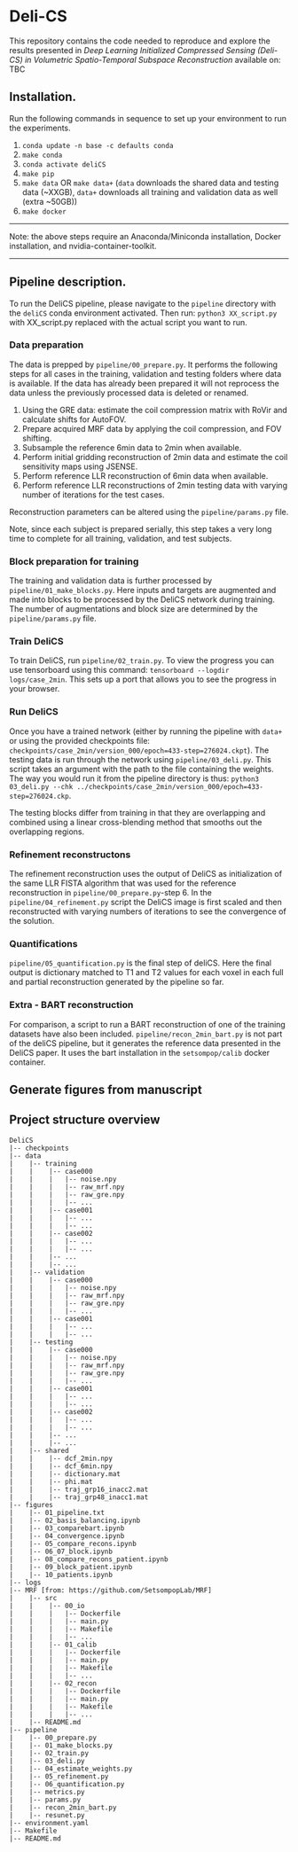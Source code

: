 # Deli-CS
This repository contains the code needed to reproduce and explore the results presented in <i>Deep Learning Initialized Compressed Sensing (Deli-CS) in Volumetric Spatio-Temporal Subspace Reconstruction</i> available on: TBC


## Installation.

Run the following commands in sequence to set up your environment to run the experiments. 

1. `conda update -n base -c defaults conda`
2. `make conda`
3. `conda activate deliCS`
4. `make pip`
5. `make data` OR `make data+` (`data` downloads the shared data and testing data (~XXGB), `data+` downloads all training and validation data as well (extra ~50GB))
6. `make docker`

_________________________

Note: the above steps require an Anaconda/Miniconda installation, Docker installation, and nvidia-container-toolkit. 
_________________________

## Pipeline description.
To run the DeliCS pipeline, please navigate to the `pipeline` directory with the `deliCS` conda environment activated. Then run: `python3 XX_script.py` with XX_script.py replaced with the actual script you want to run.

### Data preparation
The data is prepped by ``pipeline/00_prepare.py``. It performs the following steps for all cases in the training, validation and testing
folders where data is available. If the data has already been prepared it will not reprocess the data unless the previously processed data is deleted or renamed. 

1. Using the GRE data: estimate the coil compression matrix with RoVir and calculate shifts for AutoFOV.
2. Prepare acquired MRF data by applying the coil compression, and FOV shifting.
3. Subsample the reference 6min data to 2min when available.
4. Perform initial gridding reconstruction of 2min data and estimate the coil sensitivity maps using JSENSE.
5. Perform reference LLR reconstruction of 6min data when available.
6. Perform reference LLR reconstructions of 2min testing data with varying number of iterations for the test cases.

Reconstruction parameters can be altered using the `pipeline/params.py` file.

Note, since each subject is prepared serially, this step takes a very long time to complete for all training, validation, and test subjects. 

### Block preparation for training
The training and validation data is further processed by ``pipeline/01_make_blocks.py``. Here inputs and targets are augmented and made into blocks to be processed by the DeliCS network during training. The number of augmentations and block size are determined by the `pipeline/params.py` file.

### Train DeliCS
To train DeliCS, run ``pipeline/02_train.py``. To view the progress you can use tensorboard using this command: `tensorboard --logdir logs/case_2min`. This sets up a port that allows you to see the progress in your browser.

### Run DeliCS
Once you have a trained network (either by running the pipeline with `data+` or using the provided checkpoints file: `checkpoints/case_2min/version_000/epoch=433-step=276024.ckpt`). The testing data is run through the network using `pipeline/03_deli.py`. This script takes an argument with the path to the file containing the weights. The way you would run it from the pipeline directory is thus: `python3 03_deli.py --chk ../checkpoints/case_2min/version_000/epoch=433-step=276024.ckp`.

The testing blocks differ from training in that they are overlapping and combined using a linear cross-blending method that smooths out the overlapping regions.

### Refinement reconstructons
The refinement reconstruction uses the output of DeliCS as initialization of the same LLR FISTA algorithm that was used for the reference reconstruction in `pipeline/00_prepare.py`-step 6. In the `pipeline/04_refinement.py` script the DeliCS image is first scaled and then reconstructed with varying numbers of iterations to see the convergence of the solution.

### Quantifications
`pipeline/05_quantification.py` is the final step of deliCS. Here the final output is dictionary matched to T1 and T2 values for each voxel in each full and partial reconstruction generated by the pipeline so far.

### Extra - BART reconstruction
For comparison, a script to run a BART reconstruction of one of the training datasets have also been included. `pipeline/recon_2min_bart.py` is not part of the deliCS pipeline, but it generates the reference data presented in the DeliCS paper. It uses the bart installation in the `setsompop/calib` docker container.

## Generate figures from manuscript


## Project structure overview

```
DeliCS
|-- checkpoints
|-- data
|    |-- training
|    |    |-- case000
|    |    |   |-- noise.npy
|    |    |   |-- raw_mrf.npy
|    |    |   |-- raw_gre.npy
|    |    |   |-- ...
|    |    |-- case001
|    |    |   |-- ...
|    |    |   |-- ...
|    |    |-- case002
|    |    |   |-- ...
|    |    |   |-- ...
|    |    |-- ...
|    |    |-- ...
|    |-- validation
|    |    |-- case000
|    |    |   |-- noise.npy
|    |    |   |-- raw_mrf.npy
|    |    |   |-- raw_gre.npy
|    |    |   |-- ...
|    |    |-- case001
|    |    |   |-- ...
|    |    |   |-- ...
|    |-- testing
|    |    |-- case000
|    |    |   |-- noise.npy
|    |    |   |-- raw_mrf.npy
|    |    |   |-- raw_gre.npy
|    |    |   |-- ...
|    |    |-- case001
|    |    |   |-- ...
|    |    |   |-- ...
|    |    |-- case002
|    |    |   |-- ...
|    |    |   |-- ...
|    |    |-- ...
|    |    |-- ...
|    |-- shared
|    |    |-- dcf_2min.npy
|    |    |-- dcf_6min.npy
|    |    |-- dictionary.mat
|    |    |-- phi.mat
|    |    |-- traj_grp16_inacc2.mat
|    |    |-- traj_grp48_inacc1.mat
|-- figures
|    |-- 01_pipeline.txt
|    |-- 02_basis_balancing.ipynb
|    |-- 03_comparebart.ipynb
|    |-- 04_convergence.ipynb
|    |-- 05_compare_recons.ipynb
|    |-- 06_07_block.ipynb
|    |-- 08_compare_recons_patient.ipynb
|    |-- 09_block_patient.ipynb
|    |-- 10_patients.ipynb
|-- logs
|-- MRF [from: https://github.com/SetsompopLab/MRF]
|    |-- src
|    |    |-- 00_io
|    |    |   |-- Dockerfile
|    |    |   |-- main.py
|    |    |   |-- Makefile
|    |    |   |-- ...
|    |    |-- 01_calib
|    |    |   |-- Dockerfile
|    |    |   |-- main.py
|    |    |   |-- Makefile
|    |    |   |-- ...
|    |    |-- 02_recon
|    |    |   |-- Dockerfile
|    |    |   |-- main.py
|    |    |   |-- Makefile
|    |    |   |-- ...
|    |-- README.md
|-- pipeline
|    |-- 00_prepare.py
|    |-- 01_make_blocks.py
|    |-- 02_train.py
|    |-- 03_deli.py
|    |-- 04_estimate_weights.py
|    |-- 05_refinement.py
|    |-- 06_quantification.py
|    |-- metrics.py
|    |-- params.py
|    |-- recon_2min_bart.py
|    |-- resunet.py
|-- environment.yaml
|-- Makefile
|-- README.md
```